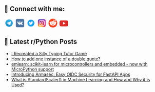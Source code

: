 ## 🔎 Connect with me:
[<img src="https://github.com/bullbesh/bullbesh/blob/main/images/Telegram.png" width="32" height="32" />](https://t.me/bullbesh)
[<img src="https://github.com/bullbesh/bullbesh/blob/main/images/VK.png" width="32" height="32" />](https://vk.com/bullbesh)
[<img src="https://github.com/bullbesh/bullbesh/blob/main/images/Twitter.png" width="32" height="32" />](https://twitter.com/bullbesh1)
[<img src="https://github.com/bullbesh/bullbesh/blob/main/images/Instagram.png" width="32" height="32" />](https://www.instagram.com/bullbesh)
[<img src="https://github.com/bullbesh/bullbesh/blob/main/images/Reddit.png" width="32" height="32" />](https://www.reddit.com/user/bullbesh)
[<img src="https://github.com/bullbesh/bullbesh/blob/main/images/YouTube.png" width="32" height="32" />](https://www.youtube.com/channel/UCtfjRs6uzgq5mfm8S06WTcg)

## 📕 Latest r/Python Posts
<!-- BLOG-POST-LIST:START -->
- [I Recreated a Silly Typing Tutor Game](https://www.reddit.com/r/Python/comments/16in35c/i_recreated_a_silly_typing_tutor_game/)
- [How to add one instance of a double quote?](https://www.reddit.com/r/Python/comments/16in0qh/how_to_add_one_instance_of_a_double_quote/)
- [emlearn: scikit-learn for microcontrollers and embedded - now with MicroPython support](https://www.reddit.com/r/Python/comments/16imd8m/emlearn_scikitlearn_for_microcontrollers_and/)
- [Introducing Armasec: Easy OIDC Security for FastAPI Apps](https://www.reddit.com/r/Python/comments/16ilrg9/introducing_armasec_easy_oidc_security_for/)
- [What is StandardScaler&lpar;&rpar; in Machine Learning and How and Why it is Used?](https://www.reddit.com/r/Python/comments/16ijjki/what_is_standardscaler_in_machine_learning_and/)
<!-- BLOG-POST-LIST:END -->
